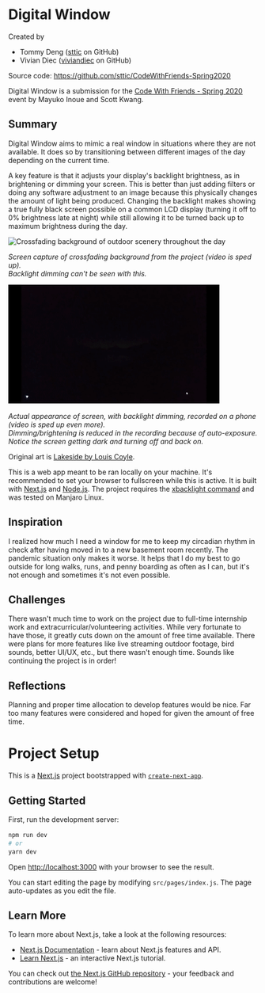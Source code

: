 # Digital Window

Created by

- Tommy Deng ([sttic](https://github.com/sttic) on GitHub)
- Vivian Diec ([viviandiec](https://github.com/viviandiec) on GitHub)

Source code: https://github.com/sttic/CodeWithFriends-Spring2020

Digital Window is a submission for the [Code With Friends - Spring 2020](https://cwf.hellomayuko.com/) event by Mayuko Inoue and Scott Kwang.

## Summary

Digital Window aims to mimic a real window in situations where they are not available.
It does so by transitioning between different images of the day depending on the current time.

A key feature is that it adjusts your display's backlight brightness, as in brightening or dimming your screen.
This is better than just adding filters or doing any software adjustment to an image because this physically changes the amount of light being produced.
Changing the backlight makes showing a true fully black screen possible on a common LCD display (turning it off to 0% brightness late at night) while still allowing it to be turned back up to maximum brightness during the day.

<div class="container center">
    <img src="readme-assets/dynamic-background.gif" alt="Crossfading background of outdoor scenery throughout the day" />
    <div class="caption">
        <p><i>Screen capture of crossfading background from the project (video is sped up).<br/>Backlight dimming can't be seen with this.</i></p>
    </div>
</div>
<div class="container center">
    <img src="readme-assets/actual-appearance.gif" alt="Actual appearance of screen (with dimming) recorded on a phone" />
    <div class="caption">
        <p><i>Actual appearance of screen, with backlight dimming, recorded on a phone (video is sped up even more).
            <br/>Dimming/brightening is reduced in the recording because of auto-exposure. Notice the screen getting dark and turning off and back on.
        </i></p>
    </div>
</div>

Original art is [Lakeside by Louis Coyle](https://dynamicwallpaper.club/wallpaper/jculsb683ok).

This is a web app meant to be ran locally on your machine.
It's recommended to set your browser to fullscreen while this is active.
It is built with [Next.js](https://nextjs.org/) and [Node.js](https://nodejs.org/).
The project requires the [xbacklight command](https://linux.die.net/man/1/xbacklight) and was tested on Manjaro Linux.

## Inspiration

I realized how much I need a window for me to keep my circadian rhythm in check after having moved in to a new basement room recently.
The pandemic situation only makes it worse.
It helps that I do my best to go outside for long walks, runs, and penny boarding as often as I can, but it's not enough and sometimes it's not even possible.

## Challenges

There wasn't much time to work on the project due to full-time internship work and extracurricular/volunteering activities.
While very fortunate to have those, it greatly cuts down on the amount of free time available.
There were plans for more features like live streaming outdoor footage, bird sounds, better UI/UX, etc., but there wasn't enough time.
Sounds like continuing the project is in order!

## Reflections

Planning and proper time allocation to develop features would be nice.
Far too many features were considered and hoped for given the amount of free time.


# Project Setup

This is a [Next.js](https://nextjs.org/) project bootstrapped with [`create-next-app`](https://github.com/zeit/next.js/tree/canary/packages/create-next-app).

## Getting Started

First, run the development server:

```bash
npm run dev
# or
yarn dev
```

Open [http://localhost:3000](http://localhost:3000) with your browser to see the result.

You can start editing the page by modifying `src/pages/index.js`. The page auto-updates as you edit the file.

## Learn More

To learn more about Next.js, take a look at the following resources:

- [Next.js Documentation](https://nextjs.org/docs) - learn about Next.js features and API.
- [Learn Next.js](https://nextjs.org/learn) - an interactive Next.js tutorial.

You can check out [the Next.js GitHub repository](https://github.com/zeit/next.js/) - your feedback and contributions are welcome!

